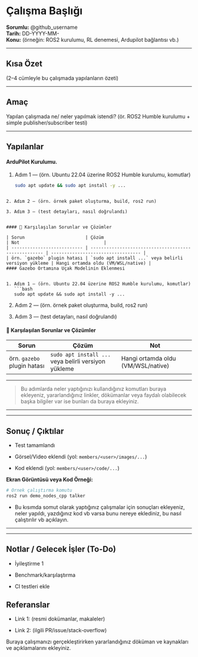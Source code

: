 # Çalışma Başlığı
**Sorumlu:** @github_username  
**Tarih:** DD-YYYY-MM-  
**Konu:** (örneğin: ROS2 kurulumu, RL denemesi, Ardupilot bağlantısı vb.)  

---

##  Kısa Özet
(2–4 cümleyle bu çalışmada yapılanların özeti)

---

##  Amaç
Yapılan çalışmada ne/ neler yapılmak istendi? (ör. ROS2 Humble kurulumu + simple publisher/subscriber testi)

---

## Yapılanlar
####  ArduPilot Kurulumu.
1. Adım 1 — (örn. Ubuntu 22.04 üzerine ROS2 Humble kurulumu, komutlar)
   ```bash
   sudo apt update && sudo apt install -y ...
```

2. Adım 2 — (örn. örnek paket oluşturma, build, ros2 run)
    
3. Adım 3 — (test detayları, nasıl doğrulandı)
    

#### 🚧 Karşılaşılan Sorunlar ve Çözümler

| Sorun                       | Çözüm                                                | Not                                |
| --------------------------- | ---------------------------------------------------- | ---------------------------------- |
| örn. `gazebo` plugin hatası | `sudo apt install ...` veya belirli versiyon yükleme | Hangi ortamda oldu (VM/WSL/native) |
#### Gazebo Ortamına Uçak Modelinin Eklenmesi


1. Adım 1 — (örn. Ubuntu 22.04 üzerine ROS2 Humble kurulumu, komutlar)
   ```bash
   sudo apt update && sudo apt install -y ...
```

2. Adım 2 — (örn. örnek paket oluşturma, build, ros2 run)
    
3. Adım 3 — (test detayları, nasıl doğrulandı)
    

#### 🚧 Karşılaşılan Sorunlar ve Çözümler

| Sorun                       | Çözüm                                                | Not                                |
| --------------------------- | ---------------------------------------------------- | ---------------------------------- |
| örn. `gazebo` plugin hatası | `sudo apt install ...` veya belirli versiyon yükleme | Hangi ortamda oldu (VM/WSL/native) |

---

> Bu adımlarda neler yaptığınızı kullandığınız komutları buraya ekleyeniz, yararlandığınız linkler, dökümanlar veya faydalı olabilecek başka bilgiler var ise bunları da buraya ekleyiniz.

---
    

---

## Sonuç / Çıktılar

-  Test tamamlandı
    
-  Görsel/Video eklendi (yol: `members/<user>/images/...`)
    
-  Kod eklendi (yol: `members/<user>/code/...`)
    

**Ekran Görüntüsü veya Kod Örneği:**

```bash
# Örnek çalıştırma komutu
ros2 run demo_nodes_cpp talker
```

- Bu kısımda somut olarak yaptığınız çalışmalar için sonuçları ekleyeniz, neler yapıldı, yazdığınız kod vb varsa bunu nereye eklediniz, bu nasıl çalıştırılır vb açıklayın.
---
---
##  Notlar / Gelecek İşler (To-Do)

-  İyileştirme 1
    
-  Benchmark/karşılaştırma
    
-  CI testleri ekle


## Referanslar

- Link 1: (resmi dokümanlar, makaleler)
    
- Link 2: (ilgili PR/issue/stack-overflow)

Buraya çalışmanızı gerçekleştirirken yararlandığınız döküman ve kaynakları ve açıklamalarını ekleyiniz.